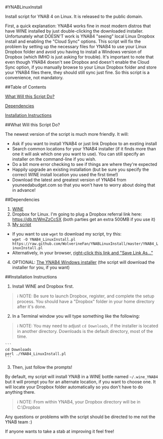 #YNABLinuxInstall

Install script for YNAB 4 on Linux.  It is released to the public domain.

First, a quick explanation: YNAB4 works fine in most modern distros that
have WINE installed by just double-clicking the downloaded installer.
Unfortunately what DOESN'T work is YNAB4 "seeing" local Linux Dropbox install
and enabling the "Cloud Sync" options. This script will fix the problem
by setting up the necessary files for YNAB4 to use your Linux Dropbox folder
and avoid you having to install a Windows version of Dropbox (which IMHO
is just asking for trouble). It's important to note that even though YNAB4
doesn't see Dropbox and doesn't enable the Cloud Sync option, if you manually
browse to your Linux Dropbox folder and store your YNAB4 files there, they
should still sync just fine. So this script is a convenience, not mandatory.

##Table of Contents

[What Will this Script Do?](#what-will-this-script-do)

[Dependencies](#dependencies)

[Installation Instructions](#installation-instructions)

##What Will this Script Do?

The newest version of the script is much more friendly. It will:

* Ask if you want to install YNAB4 or just link Dropbox to an exsting install
* Search common locations for your YNAB4 installer (if it finds more than
  one it will ask which one you want to use). You can still specify an installer
  on the command-line if you wish.
* Do a bit more error checking to see if things are where they're expected
* Happily upgrade an existing installation (but be sure you specify the
  correct WINE install location you used the first time!)
* Download the latest and greatest version of YNAB4 from youneedabudget.com
  so that you won't have to worry about doing that in advance!

##Dependencies

1. [WINE](http://www.winehq.org)
2. Dropbox for Linux. I'm going to plug a Dropbox referral link here:
   https://db.tt/WmZzCcSX (both parties get an extra 500MB if you use it)
3. [My script](https://github.com/WolverineFan/YNABLinuxInstall)
  - If you want to use `wget` to download my script, try this:  
        `wget -O YNAB4_LinuxInstall.pl https://raw.github.com/WolverineFan/YNABLinuxInstall/master/YNAB4_LinuxInstall.pl`
  - Alternatively, in your browser, [right-click this link and "Save Link As..."](https://raw.github.com/WolverineFan/YNABLinuxInstall/master/YNAB4_LinuxInstall.pl)
4. OPTIONAL: [The YNAB4 Windows installer](http://www.youneedabudget.com/download/ynab4)
   (the script will download the installer for you, if you want)

##Installation Instructions

1. Install WINE and Dropbox first.
> :information_source: NOTE: Be sure to launch Dropbox, register, and
> complete the setup process. You should have a "Dropbox" folder in your
> home directory after it's done.

2. In a Terminal window you will type something like the following:
> :information_source: NOTE: You may need to adjust `cd Downloads`, if
> the installer is located in another directory. Downloads is the default
> directory, most of the time.

    ```
    cd Downloads
    perl ./YNAB4_LinuxInstall.pl
    ```

3. Then, just follow the prompts!

By default, my script will install YNAB in a WINE bottle named `~/.wine_YNAB4`
but it will prompt you for an alternate location, if you want to choose one.
It will locate your Dropbox folder automatically so you don't have to do
anything there. 

> :information_source: NOTE: From within YNAB4, your Dropbox directory will
> be in C:\Dropbox

Any questions or problems with the script should be directed to me not the
YNAB team :)

If anyone wants to take a stab at improving it feel free! 
